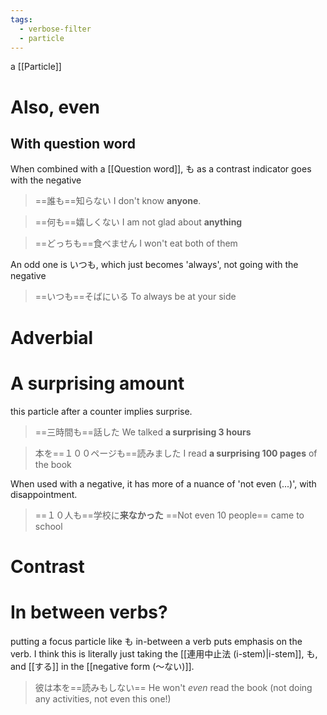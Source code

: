 ```yaml
---
tags:
  - verbose-filter
  - particle
---
```

a [[Particle]]
# Also, even
## With question word
When combined with a [[Question word]], も as a contrast indicator goes with the negative
>==誰も==知らない
>I don't know **anyone**.

>==何も==嬉しくない
>I am not glad about **anything**

>==どっちも==食べません
>I won't eat both of them

An odd one is いつも, which just becomes 'always', not going with the negative
>==いつも==そばにいる
>To always be at your side
# Adverbial

# A surprising amount
this particle after a counter implies surprise.
>==三時間も==話した
>We talked **a surprising 3 hours**

> 本を==１００ページも==読みました
> I read **a surprising 100 pages** of the book

When used with a negative, it has more of a nuance of 'not even (...)', with disappointment.
>==１０人も==学校に**来なかった**
>==Not even 10 people== came to school

# Contrast


# In between verbs?
putting a focus particle like も in-between a verb puts emphasis on the verb.
I think this is literally just taking the [[連用中止法 (i-stem)|i-stem]], も, and [[する]] in the [[negative form (〜ない)]].
>彼は本を==読みもしない==
>He won't _even_ read the book (not doing any activities, not even this one!)